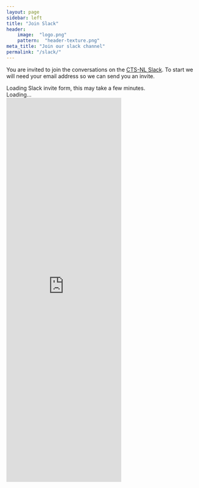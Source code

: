 ```yaml
---
layout: page
sidebar: left
title: "Join Slack"
header:
    image:  "logo.png"
    pattern:  "header-texture.png"
meta_title: "Join our slack channel"
permalink: "/slack/"
---
```

You are invited to join the conversations on the [CTS-NL Slack](https://ctsnl.slack.com). To start we will need your
email address so we can send you an invite.

<div id="slack-loading">
  Loading Slack invite form, this may take a few minutes.
  <div class="loader">Loading...</div>
</div>

<div id="slack-invite-wrapper">
  <iframe
    id="slack-invite"
    src="https://slackin-rlkechfnaa.now.sh/"
    height="1000"
    frameborder="0"
    marginheight="0"
    marginwidth="0"
  >
    Loading Form...
  </iframe>
</div>

<script type="text/javascript">
  $(function() {
    $("#slack-invite").load(function() {
      $("#slack-loading").hide();
      $("#slack-invite").show();
    });
  });
</script>
